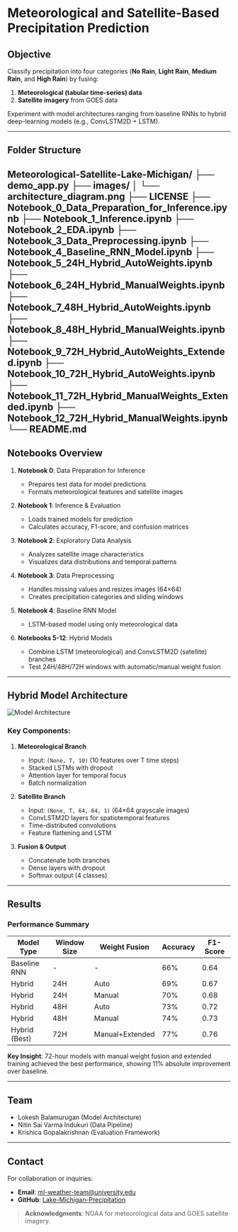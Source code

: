 # Meteorological and Satellite-Based Precipitation Prediction

## Objective
Classify precipitation into four categories (**No Rain**, **Light Rain**, **Medium Rain**, and **High Rain**) by fusing:
1. **Meteorological (tabular time-series) data**  
2. **Satellite imagery** from GOES data

Experiment with model architectures ranging from baseline RNNs to hybrid deep-learning models (e.g., ConvLSTM2D + LSTM).

---

## Folder Structure
Meteorological-Satellite-Lake-Michigan/
├── demo_app.py
├── images/
│ └── architecture_diagram.png
├── LICENSE
├── Notebook_0_Data_Preparation_for_Inference.ipynb
├── Notebook_1_Inference.ipynb
├── Notebook_2_EDA.ipynb
├── Notebook_3_Data_Preprocessing.ipynb
├── Notebook_4_Baseline_RNN_Model.ipynb
├── Notebook_5_24H_Hybrid_AutoWeights.ipynb
├── Notebook_6_24H_Hybrid_ManualWeights.ipynb
├── Notebook_7_48H_Hybrid_AutoWeights.ipynb
├── Notebook_8_48H_Hybrid_ManualWeights.ipynb
├── Notebook_9_72H_Hybrid_AutoWeights_Extended.ipynb
├── Notebook_10_72H_Hybrid_AutoWeights.ipynb
├── Notebook_11_72H_Hybrid_ManualWeights_Extended.ipynb
├── Notebook_12_72H_Hybrid_ManualWeights.ipynb
└── README.md
---

## Notebooks Overview

1. **Notebook 0**: Data Preparation for Inference  
   - Prepares test data for model predictions
   - Formats meteorological features and satellite images

2. **Notebook 1**: Inference & Evaluation  
   - Loads trained models for prediction
   - Calculates accuracy, F1-score, and confusion matrices

3. **Notebook 2**: Exploratory Data Analysis  
   - Analyzes satellite image characteristics
   - Visualizes data distributions and temporal patterns

4. **Notebook 3**: Data Preprocessing  
   - Handles missing values and resizes images (64×64)
   - Creates precipitation categories and sliding windows

5. **Notebook 4**: Baseline RNN Model  
   - LSTM-based model using only meteorological data

6. **Notebooks 5-12**: Hybrid Models  
   - Combine LSTM (meteorological) and ConvLSTM2D (satellite) branches
   - Test 24H/48H/72H windows with automatic/manual weight fusion

---

## Hybrid Model Architecture

![Model Architecture](images/architecture_diagram.png)

### Key Components:
1. **Meteorological Branch**
   - Input: `(None, T, 10)` (10 features over T time steps)
   - Stacked LSTMs with dropout
   - Attention layer for temporal focus
   - Batch normalization

2. **Satellite Branch**
   - Input: `(None, T, 64, 64, 1)` (64×64 grayscale images)
   - ConvLSTM2D layers for spatiotemporal features
   - Time-distributed convolutions
   - Feature flattening and LSTM

3. **Fusion & Output**
   - Concatenate both branches
   - Dense layers with dropout
   - Softmax output (4 classes)

---

## Results

### Performance Summary
| Model Type              | Window Size | Weight Fusion | Accuracy | F1-Score |
|-------------------------|-------------|---------------|----------|----------|
| Baseline RNN            | -           | -             | 66%      | 0.64     |
| Hybrid                  | 24H         | Auto          | 69%      | 0.67     |
| Hybrid                  | 24H         | Manual        | 70%      | 0.68     |
| Hybrid                  | 48H         | Auto          | 73%      | 0.72     |
| Hybrid                  | 48H         | Manual        | 74%      | 0.73     |
| Hybrid (Best)           | 72H         | Manual+Extended| 77%     | 0.76     |

**Key Insight**: 72-hour models with manual weight fusion and extended training achieved the best performance, showing 11% absolute improvement over baseline.

---

## Team
- Lokesh Balamurugan (Model Architecture)
- Nitin Sai Varma Indukuri (Data Pipeline)
- Krishica Gopalakrishnan (Evaluation Framework)

---

## Contact
For collaboration or inquiries:
- **Email**: ml-weather-team@university.edu  
- **GitHub**: [Lake-Michigan-Precipitation](https://github.com/yourorg/Lake-Michigan-Precipitation)

> **Acknowledgments**: NOAA for meteorological data and GOES satellite imagery.